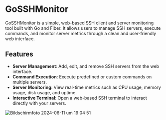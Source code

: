 # GoSSHMonitor

GoSSHMonitor is a simple, web-based SSH client and server monitoring tool built with Go and Fiber. It allows users to manage SSH servers, execute commands, and monitor server metrics through a clean and user-friendly web interface.

## Features

- **Server Management**: Add, edit, and remove SSH servers from the web interface.
- **Command Execution**: Execute predefined or custom commands on multiple servers.
- **Server Monitoring**: View real-time metrics such as CPU usage, memory usage, disk usage, and uptime.
- **Interactive Terminal**: Open a web-based SSH terminal to interact directly with your servers.

![Bildschirmfoto 2024-06-11 um 19 04 51](https://github.com/ashba22/GoSSHMonitor/assets/8026183/6e552eed-48d0-47ef-84a2-7dd02eb0422c)
